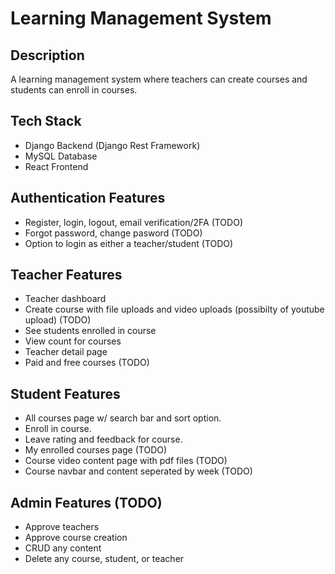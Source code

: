 # Learning Management System

## Description
A learning management system where teachers can
create courses and students can enroll in courses.

## Tech Stack
- Django Backend (Django Rest Framework)
- MySQL Database
- React Frontend


## Authentication Features 
- Register, login, logout, email verification/2FA (TODO)
- Forgot password, change pasword (TODO)
- Option to login as either a teacher/student (TODO)


## Teacher Features
- Teacher dashboard
- Create course with file uploads and video uploads (possibilty of youtube upload) (TODO)
- See students enrolled in course
- View count for courses
- Teacher detail page
- Paid and free courses (TODO)

## Student Features
- All courses page w/ search bar and sort option.
- Enroll in course.
- Leave rating and feedback for course.
- My enrolled courses page (TODO)
- Course video content page with pdf files (TODO)
- Course navbar and content seperated by week (TODO)

## Admin Features (TODO)
- Approve teachers 
- Approve course creation
- CRUD any content 
- Delete any course, student, or teacher

